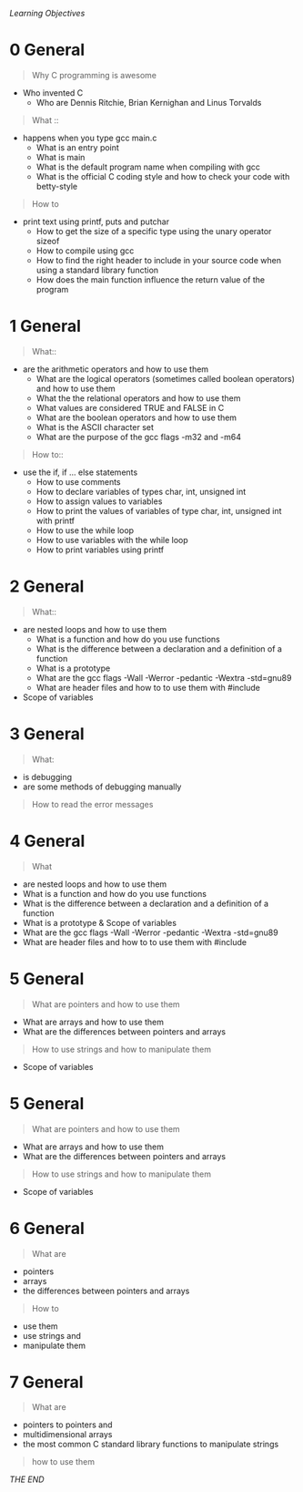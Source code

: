 *Learning Objectives*
# 0 General
> Why C programming is awesome
- Who invented C
    - Who are Dennis Ritchie, Brian Kernighan and Linus Torvalds
> What ::
- happens when you type gcc main.c
    - What is an entry point
    - What is main
    - What is the default program name when compiling with gcc
    - What is the official C coding style and how to check your code with betty-style
> How to 
- print text using printf, puts and putchar
    - How to get the size of a specific type using the unary operator sizeof
    - How to compile using gcc
    - How to find the right header to include in your source code when using a standard library function
    - How does the main function influence the return value of the program

# 1 General 
> What::
- are the arithmetic operators and how to use them
    - What are the logical operators (sometimes called boolean operators) and how to use them
    - What the the relational operators and how to use them
    - What values are considered TRUE and FALSE in C
    - What are the boolean operators and how to use them
    - What is the ASCII character set
    - What are the purpose of the gcc flags -m32 and -m64
> How to::
- use the if, if ... else statements
    - How to use comments
    - How to declare variables of types char, int, unsigned int
    - How to assign values to variables
    - How to print the values of variables of type char, int, unsigned int with printf
    - How to use the while loop
    - How to use variables with the while loop
    - How to print variables using printf


# 2 General
> What::
- are nested loops and how to use them
    - What is a function and how do you use functions
    - What is the difference between a declaration and a definition of a function
    - What is a prototype
    - What are the gcc flags -Wall -Werror -pedantic -Wextra -std=gnu89
    - What are header files and how to to use them with #include
- Scope of variables


# 3 General 
> What:
- is debugging
- are some methods of debugging manually
> How to read the error messages

# 4 General
> What 
- are nested loops and how to use them
- What is a function and how do you use functions
- What is the difference between a declaration and a definition of a function
- What is a prototype & Scope of variables
- What are the gcc flags -Wall -Werror -pedantic -Wextra -std=gnu89
- What are header files and how to to use them with #include


# 5 General
> What are pointers and how to use them
- What are arrays and how to use them
- What are the differences between pointers and arrays
> How to use strings and how to manipulate them
- Scope of variables

# 5 General
> What are pointers and how to use them
- What are arrays and how to use them
- What are the differences between pointers and arrays
> How to use strings and how to manipulate them
- Scope of variables

# 6 General
> What are 
- pointers 
- arrays 
- the differences between pointers and arrays
> How to 
- use them
- use strings and
- manipulate them
<Scope of variables>



# 7 General
> What are 
- pointers to pointers and 
- multidimensional arrays
- the most common C standard library functions to manipulate strings
> how to use them






*THE END*
